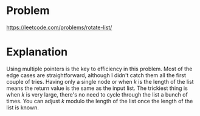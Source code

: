 # Problem

https://leetcode.com/problems/rotate-list/

# Explanation

Using multiple pointers is the key to efficiency in this problem. Most of the edge cases are straightforward, although I didn't catch them all the first couple of tries. Having only a single node or when _k_ is the length of the list means the return value is the same as the input list. The trickiest thing is when _k_ is very large, there's no need to cycle through the list a bunch of times. You can adjust _k_ modulo the length of the list once the length of the list is known.

